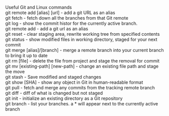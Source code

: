 Useful Git and Linux commands<br/>
git remote add [alias] [url] - add a git URL as an alias<br/>
git fetch - fetch down all the branches from that Git remote<br/>
git log - show the commit histor for the currently active branch.<br/>
git remote add - add a git url as an alias<br/>
git reset - clear staging area, rewrite working tree from specified contents<br/>
git status - show modified files in working directory, staged for your next commit<br/>
git merge [alias]/[branch] - merge a remote branch into your current branch to bring it up to date<br/>
git rm [file] - delete the file from project and stage the removal for commit<br/>
git mv [existing-path] [new-path] - change an existing file path and stage the move<br/>
git stash - Save modified and staged changes<br/>
git show [SHA] - show any object in Git in human-readable format<br/>
git pull - fetch and merge any commits from the tracking remote branch<br/>
git diff - diff of what is changed but not staged<br/>
git init - initialize an existing directory as a Git repository<br/>
git branch - list your branches. a * will appear next to the currently active branch<br/>


